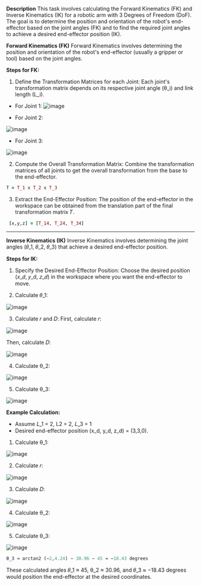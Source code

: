 **Description**
This task involves calculating the Forward Kinematics (FK) and Inverse Kinematics (IK) for a robotic arm with 3 Degrees of Freedom (DoF). The goal is to determine the position and orientation of the robot's end-effector based on the joint angles (FK) and to find the required joint angles to achieve a desired end-effector position (IK).

**Forward Kinematics (FK)**
Forward Kinematics involves determining the position and orientation of the robot's end-effector (usually a gripper or tool) based on the joint angles.

**Steps for FK:**
1. Define the Transformation Matrices for each Joint: Each joint's transformation matrix depends on its respective joint angle (θ_i) and link length (L_i).

* For Joint 1:
![image](https://github.com/user-attachments/assets/061922bd-f6fe-42ae-9ca6-e7f8c60fcbd2)

* For Joint 2:

![image](https://github.com/user-attachments/assets/c70028eb-e0f6-4c11-a2ea-093a7e4c4753)

* For Joint 3:
  
![image](https://github.com/user-attachments/assets/b950acd5-4440-41d9-aed5-ce5dc1af84d8)

2. Compute the Overall Transformation Matrix: Combine the transformation matrices of all joints to get the overall transformation from the base to the end-effector.
 ```ruby
T = T_1 x T_2 x T_3
```
3. Extract the End-Effector Position: The position of the end-effector in the workspace can be obtained from the translation part of the final transformation matrix 𝑇.
```ruby
 [x,y,z] = [T_14, T_24, T_34]
```


************************************************************


**Inverse Kinematics (IK)**
Inverse Kinematics involves determining the joint angles (𝜃_1, 𝜃_2, 𝜃_3) that achieve a desired end-effector position.

**Steps for IK:**
1. Specify the Desired End-Effector Position: Choose the desired position (𝑥_𝑑, 𝑦_d, 𝑧_𝑑) in the workspace where you want the end-effector to move.

2. Calculate 𝜃_1:

![image](https://github.com/user-attachments/assets/43832691-f834-4e24-83da-3d52f58a16c9)

3. Calculate 𝑟 and 𝐷: First, calculate 𝑟:

![image](https://github.com/user-attachments/assets/b1a15ada-85ba-4eed-a478-0b1f2ece0900)

Then, calculate 𝐷:

![image](https://github.com/user-attachments/assets/f5ac3719-a866-4ad1-8ecb-b07336c99540)


4. Calculate θ_2:

![image](https://github.com/user-attachments/assets/95183054-8677-4c47-8aa0-610b29987b0a)


5. Calculate θ_3:

![image](https://github.com/user-attachments/assets/54b76b69-8fdc-4aa7-9ef8-b445306a73d9)



**Example Calculation:**
* Assume 𝐿_1 = 2, L2 = 2, 𝐿_3 = 1
* Desired end-effector position (x_d, y_d, z_d) = (3,3,0).

1. Calculate θ_1:
   
![image](https://github.com/user-attachments/assets/25ebe478-9a42-4d26-819f-cee43256100a)


2. Calculate 𝑟:

![image](https://github.com/user-attachments/assets/8c74abd9-711f-4677-93de-51dffe721ac9)

3. Calculate 𝐷:

![image](https://github.com/user-attachments/assets/b4d47e76-5bf9-43f3-9ca9-1e527c9a5fd7)

4. Calculate θ_2:
   
![image](https://github.com/user-attachments/assets/0af28014-7cf4-4a96-8c7c-3da414cd5611)


5. Calculate θ_3:

![image](https://github.com/user-attachments/assets/f34e17f9-7db7-42b5-8fab-4d8708975d74)

```ruby
θ_3 ≈ arctan2 (−2,4.24) − 30.96 − 45 ≈ −18.43 degrees
```
These calculated angles 𝜃_1 ≈ 45, θ_2 ≈ 30.96, and 𝜃_3 ≈ −18.43 degrees would position the end-effector at the desired coordinates.
